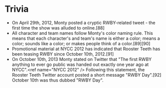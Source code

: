 # Trivia
- On April 29th, 2012, Monty posted a cryptic RWBY-related tweet - the first time the show was alluded to online.[88]
- All character and team names follow Monty's color naming rule. This means that each character's and team's name is either a color; means a color; sounds like a color; or makes people think of a color.[89][90]
- Promotional material at NYCC 2012 has indicated that Rooster Teeth has been teasing RWBY since October 10th, 2012.[91]
- On October 10th, 2013 Monty stated on Twitter that "The first RWBY anything to ever go public was handed out exactly one year ago at NYCC".<ref name="NYCC 2012" <!--jrk91--> /> Following this statement, the Rooster Teeth Twitter account posted a short message "RWBY Day".[92] October 10th was thus dubbed "RWBY Day".
